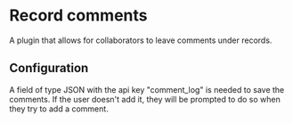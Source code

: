 # Record comments

A plugin that allows for collaborators to leave comments under records.

## Configuration

A field of type JSON with the api key "comment_log" is needed to save the comments.
If the user doesn't add it, they will be prompted to do so when they try to add a comment.
